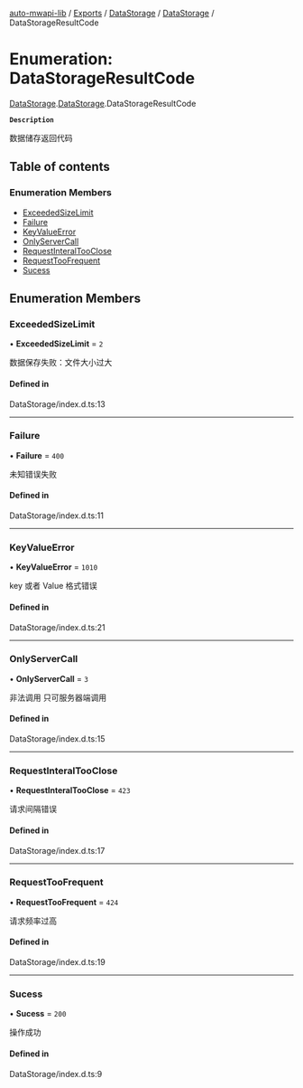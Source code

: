 [auto-mwapi-lib](../README.md) / [Exports](../modules.md) / [DataStorage](../modules/DataStorage.md) / [DataStorage](../modules/DataStorage.DataStorage.md) / DataStorageResultCode

# Enumeration: DataStorageResultCode

[DataStorage](../modules/DataStorage.md).[DataStorage](../modules/DataStorage.DataStorage.md).DataStorageResultCode

**`Description`**

数据储存返回代码

## Table of contents

### Enumeration Members

- [ExceededSizeLimit](DataStorage.DataStorage.DataStorageResultCode.md#exceededsizelimit)
- [Failure](DataStorage.DataStorage.DataStorageResultCode.md#failure)
- [KeyValueError](DataStorage.DataStorage.DataStorageResultCode.md#keyvalueerror)
- [OnlyServerCall](DataStorage.DataStorage.DataStorageResultCode.md#onlyservercall)
- [RequestInteralTooClose](DataStorage.DataStorage.DataStorageResultCode.md#requestinteraltooclose)
- [RequestTooFrequent](DataStorage.DataStorage.DataStorageResultCode.md#requesttoofrequent)
- [Sucess](DataStorage.DataStorage.DataStorageResultCode.md#sucess)

## Enumeration Members

### ExceededSizeLimit

• **ExceededSizeLimit** = `2`

数据保存失败：文件大小过大

#### Defined in

DataStorage/index.d.ts:13

---

### Failure

• **Failure** = `400`

未知错误失败

#### Defined in

DataStorage/index.d.ts:11

---

### KeyValueError

• **KeyValueError** = `1010`

key 或者 Value 格式错误

#### Defined in

DataStorage/index.d.ts:21

---

### OnlyServerCall

• **OnlyServerCall** = `3`

非法调用 只可服务器端调用

#### Defined in

DataStorage/index.d.ts:15

---

### RequestInteralTooClose

• **RequestInteralTooClose** = `423`

请求间隔错误

#### Defined in

DataStorage/index.d.ts:17

---

### RequestTooFrequent

• **RequestTooFrequent** = `424`

请求频率过高

#### Defined in

DataStorage/index.d.ts:19

---

### Sucess

• **Sucess** = `200`

操作成功

#### Defined in

DataStorage/index.d.ts:9
